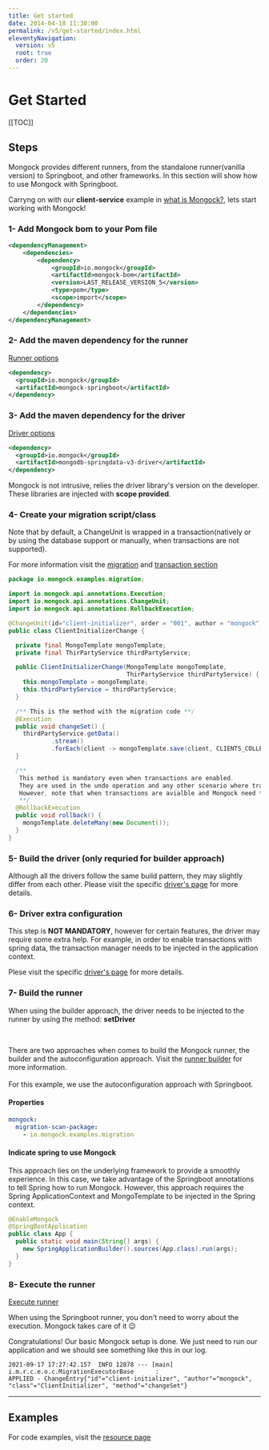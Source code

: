 ```yaml
---
title: Get started
date: 2014-04-18 11:30:00 
permalink: /v5/get-started/index.html
eleventyNavigation:
  version: v5
  root: true
  order: 20
---
```

<h1 class="title">Get Started</h1>


[[TOC]]

## Steps

Mongock provides different runners, from the standalone runner(vanilla version) to Springboot, and other frameworks. In this section will show how to use Mongock with Springboot.

Carryng on with our **client-service** example in [what is Mongock?](/v5/what-is-mongock), lets start working with Mongock!

### 1- Add Mongock bom to your Pom file 
```xml
<dependencyManagement>
    <dependencies>
        <dependency>
            <groupId>io.mongock</groupId>
            <artifactId>mongock-bom</artifactId>
            <version>LAST_RELEASE_VERSION_5</version>
            <type>pom</type>
            <scope>import</scope>
        </dependency>
    </dependencies>
</dependencyManagement>
```
### 2- Add the maven dependency for the runner
[Runner options](/v5/runner/#runner-options)
```xml
<dependency>
  <groupId>io.mongock</groupId>
  <artifactId>mongock-springboot</artifactId>
</dependency>
```

### 3- Add the maven dependency for the driver
[Driver options](/v5/driver/#driver-options)
```xml
<dependency>
  <groupId>io.mongock</groupId>
  <artifactId>mongodb-springdata-v3-driver</artifactId>
</dependency>
```
Mongock is not intrusive, relies the driver library's version on the developer. These libraries are injected with **scope provided**.


### 4- Create your migration script/class

Note that by default, a ChangeUnit is wrapped in a transaction(natively or by using the database support or manually, when transactions are not supported).

For more information visit the [migration](/v5/migration/) and [transaction section](/v5/features/transactions/)

```java
package io.mongock.examples.migration;

import io.mongock.api.annotations.Execution;
import io.mongock.api.annotations.ChangeUnit;
import io.mongock.api.annotations.RollbackExecution;

@ChangeUnit(id="client-initializer", order = "001", author = "mongock")
public class ClientInitializerChange {

  private final MongoTemplate mongoTemplate;
  private final ThirPartyService thirdPartyService;

  public ClientInitializerChange(MongoTemplate mongoTemplate,
                                 ThirPartyService thirdPartyService) {
    this.mongoTemplate = mongoTemplate;
    this.thirdPartyService = thirdPartyService;
  }

  /** This is the method with the migration code **/
  @Execution
  public void changeSet() {
    thirdPartyService.getData()
            .stream()
            .forEach(client -> mongoTemplate.save(client, CLIENTS_COLLECTION_NAME));
  }

  /**
   This method is mandatory even when transactions are enabled.
   They are used in the undo operation and any other scenario where transactions are not an option.
   However, note that when transactions are avialble and Mongock need to rollback, this method is ignored.
   **/
  @RollbackExecution
  public void rollback() {
    mongoTemplate.deleteMany(new Document());
  }
}
```
### 5- Build the driver (only requried for builder approach)

Although all the drivers follow the same build pattern, they may slightly differ from each other. Please visit the specific [driver's page](/v5/driver) for more details. 

### 6- Driver extra configuration
This step is **NOT MANDATORY**, however for certain features, the driver may require some extra help. For example, in order to enable transactions with spring data, the transaction manager needs to be injected in the application context.

Plese visit the specific [driver's page](/v5/driver) for more details.

### 7- Build the runner
<p class="tipAlt">When using the builder approach, the driver needs to be injected to the runner by using the method: <b>setDriver</b></p>
<br />

There are two approaches when comes to build the Mongock runner, the builder and the autoconfiguration approach. Visit the [runner builder](/v5/runner#build) for more information. 
<br /><br />
For this example, we use the autoconfiguration approach with Springboot.

#### Properties
```yaml
mongock:
  migration-scan-package:
    - io.mongock.examples.migration
```
#### Indicate spring to use Mongock
This approach lies on the underlying framework to provide a smoothly experience. In this case, we take advantage of the Springboot annotations to tell Spring how to run Mongock. However, this approach requires the Spring ApplicationContext and MongoTemplate to be injected in the Spring context.

```java
@EnableMongock
@SpringBootApplication
public class App {
  public static void main(String[] args) {
    new SpringApplicationBuilder().sources(App.class).run(args);
  }
}
```

### 8- Execute the runner
[Execute runner](/v5/runner#build)

When using the Springboot runner, you don't need to worry about the execution.  Mongock takes care of it 😉


Congratulations! Our basic Mongock setup is done. We just need to run our application and we should see something like this in our log.
```
2021-09-17 17:27:42.157  INFO 12878 --- [main] i.m.r.c.e.o.c.MigrationExecutorBase      : 
APPLIED - ChangeEntry{"id"="client-initializer", "author"="mongock", "class"="ClientInitializer", "method"="changeSet"}
```

--------------------------------------------------

## Examples

For code examples, visit the [resource page](/v5/resources)